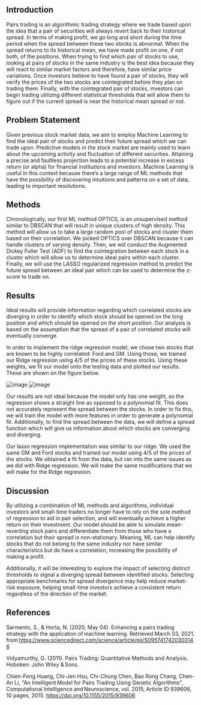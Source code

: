 ## Introduction

Pairs trading is an algorithmic trading strategy where we trade based upon the idea that a pair of securities will always revert back to their historical spread. In terms of making profit, we go long and short during the time period when the spread between these two stocks is abnormal. When the spread returns to its historical mean, we have made profit on one, if not both, of the positions. When trying to find which pair of stocks to use, looking at pairs of stocks in the same industry is the best idea because they will react to similar market factors and therefore, have similar price variations. Once investors believe to have found a pair of stocks, they will verify the prices of the two stocks are cointegrated before they plan on trading them. Finally, with the cointegrated pair of stocks, investors can begin trading utilizing different statistical thresholds that will allow them to figure out if the current spread is near the historical mean spread or not.

## Problem Statement

Given previous stock market data, we aim to employ Machine Learning to find the ideal pair of stocks and predict their future spread which we can trade upon. Predictive models in the stock market are mainly used to learn about the upcoming activity and fluctuation of different securities. Attaining a precise and faultless projection leads to a potential increase in excess return (or alpha) for financial institutions and investors. Machine Learning is useful in this context because there’s a large range of ML methods that have the possibility of discovering intuitions and patterns on a set of data, leading to important resolutions.

## Methods

Chronologically, our first ML method OPTICS, is an unsupervised method similar to DBSCAN that will result in unique clusters of high density. This method will allow us to take a large random pool of stocks and cluster them based on their correlation. We picked OPTICS over DBSCAN because it can handle clusters of varying density. Then, we will conduct the Augmented Dickey Fuller Test (ADF) to find the cointegration between each stock in a cluster which will allow us to determine ideal pairs within each cluster. Finally, we will use the LASSO regularized regression method to predict the future spread between an ideal pair which can be used to determine the z-score to trade on.

## Results

Ideal results will provide information regarding which correlated stocks are diverging in order to identify which stock should be opened on the long position and which should be opened on the short position. Our analysis is based on the assumption that the spread of a pair of correlated stocks will eventually converge.  

In order to implement the ridge regression model, we chose two stocks that are known to be highly correlated: Ford and GM. Using those, we trained our Ridge regression using 4/5 of the prices of these stocks. Using these weights, we fit our model onto the testing data and plotted our results. These are shown on the figure below. 

![image](https://user-images.githubusercontent.com/51150161/113919441-9d5c2780-97b1-11eb-9c9c-54c7e92f5087.png)
![image](https://user-images.githubusercontent.com/51150161/113919463-a3520880-97b1-11eb-9243-563ab123b15d.png)

Our results are not ideal because the model only has one weight, so the regression shows a straight line as opposed to a polynomial fit. This does not accurately represent the spread between the stocks. In order to fix this, we will train the model with more features in order to generate a polynomial fit. Additionally, to find the spread between the data, we will define a spread function which will give us information about which stocks are converging and diverging. 


Our lasso regression implementation was similar to our ridge. We used the same GM and Ford stocks and trained our model using 4/5 of the prices of the stocks. We obtained a fit from the data, but ran into the same issues as we did with Ridge regression. We will make the same modifications that we will make for the Ridge regression. 


## Discussion

By utilizing a combination of ML methods and algorithms, individual investors and small-time traders no longer have to rely on the sole method of regression to aid in pair selection, and will eventually achieve a higher return on their investment. Our model should be able to simulate mean-reverting stock pairs and differentiate them from those who have a correlation but their spread is non-stationary. Meaning, ML can help identify stocks that do not belong to the same industry nor have similar characteristics but do have a correlation, increasing the possibility of making a profit. 

Additionally, it will be interesting to explore the impact of selecting distinct thresholds to signal a diverging spread between identified stocks. Selecting appropriate benchmarks for spread divergence may help reduce market-risk exposure, helping small-time investors achieve a consistent return regardless of the direction of the market. 

## References

Sarmento, S., & Horta, N. (2020, May 04). Enhancing a pairs trading strategy with the application of machine learning. Retrieved March 03, 2021, from https://www.sciencedirect.com/science/article/pii/S0957417420303146 

Vidyamurthy, G. (2011). Pairs Trading: Quantitative Methods and Analysis. Hoboken: John Wiley & Sons. 

Chien-Feng Huang, Chi-Jen Hsu, Chi-Chung Chen, Bao Rong Chang, Chen-An Li, "An Intelligent Model for Pairs Trading Using Genetic Algorithms", Computational Intelligence and Neuroscience, vol. 2015, Article ID 939606, 10 pages, 2015. https://doi.org/10.1155/2015/939606 
